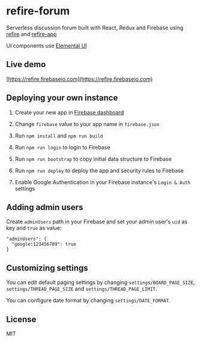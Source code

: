 # refire-forum

Serverless discussion forum built with React, Redux and Firebase using [refire](https://github.com/hoppula/refire) and [refire-app](https://github.com/hoppula/refire-app)

UI components use [Elemental UI](http://elemental-ui.com/)

## Live demo

[https://refire.firebaseio.com](https://refire.firebaseio.com)

## Deploying your own instance

1. Create your new app in [Firebase dashboard](https://www.firebase.com/account/)

2. Change `firebase` value to your app name in `firebase.json`

3. Run `npm install` and `npm run build`

4. Run `npm run login` to login to Firebase

5. Run `npm run bootstrap` to copy initial data structure to Firebase

6. Run `npm run deploy` to deploy the app and security rules to Firebase

7. Enable Google Authentication in your Firebase instance's `Login & Auth` settings

## Adding admin users

Create `adminUsers` path in your Firebase and set your admin user's `uid` as key and `true` as value:

```
"adminUsers": {
  "google:123456789": true
}
```

## Customizing settings

You can edit default paging settings by changing `settings/BOARD_PAGE_SIZE`, `settings/THREAD_PAGE_SIZE` and `settings/THREAD_PAGE_LIMIT`.

You can configure date format by changing `settings/DATE_FORMAT`.

## License

MIT
